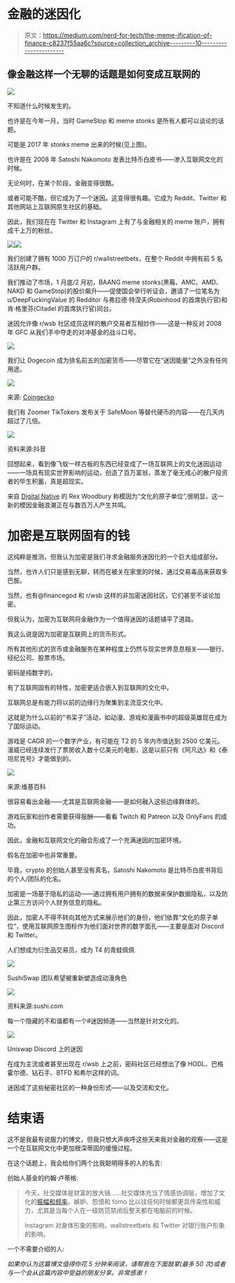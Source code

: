 # 金融的迷因化

> 原文：<https://medium.com/nerd-for-tech/the-meme-ification-of-finance-c8237f55aa6c?source=collection_archive---------10----------------------->

## 像金融这样一个无聊的话题是如何变成互联网的

![](img/5b8e4b652902bd23dbf45e0cc13b8348.png)

不知道什么时候发生的。

也许是在今年一月，当时 GameStop 和 meme stonks 是所有人都可以谈论的话题。

可能是 2017 年 stonks meme 出来的时候(见上图)。

也许是在 2008 年 Satoshi Nakomoto 发表比特币白皮书——渗入互联网文化的时候。

无论何时，在某个阶段，金融变得很酷。

或者可能不酷，但它成为了一个迷因。这变得很有趣。它成为 Reddit、Twitter 和其他网站上互联网原生社区的基础。

因此，我们现在在 Twitter 和 Instagram 上有了与金融相关的 meme 账户，拥有成千上万的粉丝。

![](img/ff6453b4c2bf1853d8e1d2da9b84ccbc.png)![](img/2182f106fd7fec08be79088359c6dc6b.png)

我们创建了拥有 1000 万订户的 r/wallstreetbets，在整个 Reddit 中拥有前 5 名活跃用户群。

我们推动了市场，1 月底/2 月初，BAANG meme stonks(黑莓、AMC、AMD、NAKD 和 GameStop)的股价飙升——促使国会举行听证会，邀请了一位笔名为 u/DeepFuckingValue 的 Redditor 与弗拉德·特涅夫(Robinhood 的首席执行官)和肯·格里芬(Citadel 的首席执行官)同台。

迷因允许像 r/wsb 社区成员这样的散户交易者互相炒作——这是一种反对 2008 年 GFC 从我们手中夺走的对冲基金的战斗口号。

![](img/487815a1eb7aa13b8ffccdcd5029ee34.png)

我们让 Dogecoin 成为排名前五的加密货币——尽管它在“迷因能量”之外没有任何用途。

![](img/222e5b5b33b3e643af1f41d48a5b1549.png)

来源: [Coingecko](https://www.coingecko.com/en)

我们有 Zoomer TikTokers 发布关于 SafeMoon 等替代硬币的内容——在几天内超过了几倍。

![](img/c409076a7bb3b00d0ee202b756e2e47d.png)

资料来源:抖音

回想起来，看到像飞蚁一样古板的东西已经变成了一场互联网上的文化迷因运动——一场具有现实世界影响的运动，创造了百万富翁，蒸发了毫无戒心的散户投资者的毕生积蓄，真是超现实。

来自 [Digital Native](https://digitalnative.substack.com/p/memes-and-the-atomic-units-of-culture) 的 Rex Woodbury 称模因为“文化的原子单位”,很明显，这一新的模因金融浪潮正在与数百万人产生共鸣。

# 加密是互联网固有的钱

这纯粹是推测，但我认为加密是我们寻求金融服务迷因化的一个巨大组成部分。

当然，也许人们只是感到无聊，转而在被关在家里的时候，通过交易毒品来获取多巴胺。

当然，也有@financegod 和 r/wsb 这样的非加密迷因社区，它们甚至不谈论加密。

但我认为，加密为互联网将金融作为一个值得迷因的话题铺平了道路。

我这么说是因为加密是互联网上的货币形式。

所有其他形式的货币或金融服务在某种程度上仍然与现实世界息息相关——银行、经纪公司、股票市场。

密码是纯数字的。

有了互联网固有的特性，加密更适合嵌入到互联网的文化中。

互联网总是有能力将以前的边缘行为聚集到主流亚文化中。

这就是为什么以前的“书呆子”活动，如动漫、游戏和漫画书中的超级英雄现在成为了国际运动。

游戏是 CAGR 的一个数字产业，有可能在 T2 的 5 年内市值达到 2500 亿美元。漫威已经连续发行了票房收入数十亿美元的电影，这是以前只有《阿凡达》和《泰坦尼克号》才能做到的。

![](img/3903b42d30f28acbeea6ab08941781b3.png)

来源:维基百科

很容易看出金融——尤其是互联网金融——是如何融入这些边缘群体的。

游戏玩家和创作者需要获得报酬——看看 Twitch 和 Patreon 以及 OnlyFans 的成功。

因此，金融和互联网文化的融合形成了一个充满迷因的加密环境。

假名在加密中也非常重要。

毕竟，crypto 的创始人甚至没有真名，Satoshi Nakomoto 是比特币白皮书背后的个人/团队的化名。

加密是一场基于隐私的运动——通过拥有用户拥有的数据来保护数据隐私，以及防止第三方访问个人财务信息的隐私。

因此，加密人不得不转向其他方式来展示他们的身份，他们依靠“文化的原子单位”，使用互联网原生图标作为他们面对世界的数字面孔——主要是面对 Discord 和 Twitter。

人们想成为衍生品交易员，成为 T4 的青蛙佩佩

![](img/88a06f7359a1681ca31e0646968430d0.png)

SushiSwap 团队希望被重新塑造成动漫角色

![](img/84218c2e3da9c6291500b16f46099b0c.png)

资料来源:sushi.com

每一个隐藏的不和谐都有一个#迷因频道——当然是针对文化的。

![](img/d32fba26efd32c371d27cb85325c179b.png)

Uniswap Discord 上的迷因

在成为主流或者甚至出现在 r/wsb 上之前，密码社区已经想出了像 HODL、巴格霍尔德、钻石手、BTFD 和希尔这样的词。

迷因成了这些秘密社区的一种身份形式——以及交流和文化。

# 结束语

这不是我最有说服力的博文，但我只想大声疾呼这些天来我对金融的观察——这是一个在互联网文化中更加根深蒂固的缓慢过程。

在这个话题上，我会给你们两个比我聪明得多的人的名言:

创始人基金的约翰·卢蒂格:

> 今天，社交媒体是财富的放大镜……社交媒体充当了情感协调层，增加了文化的[振幅和频率](https://www.piratewires.com/p/jump-23d06adb4cb7)。嫉妒、怨恨和 fomo 比以往任何时候都更具传染性和威力，尤其是当每个人在一级防范禁闭后整天都在电脑前的时候。
> 
> Instagram 对身体形象的影响，wallstreetbets 和 Twitter 对银行账户形象的影响。

一个不需要介绍的人:

*如果你认为这篇博文值得你花 5 分钟来阅读，请帮我在下面鼓掌(最多 50 次)或者与一个会从这篇内容中受益的朋友分享。非常感谢！*
